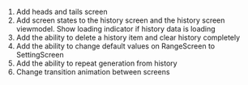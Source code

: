 1. Add heads and tails screen
2. Add screen states to the history screen and the history screen viewmodel. 
Show loading indicator if history data is loading
3. Add the ability to delete a history item and clear history completely
4. Add the ability to change default values on RangeScreen to SettingScreen
5. Add the ability to repeat generation from history
6. Change transition animation between screens